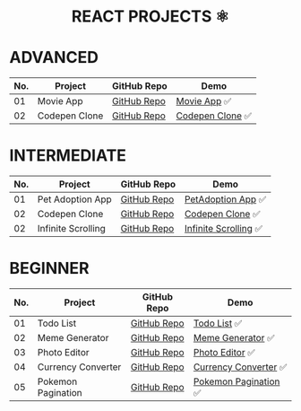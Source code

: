 
<h1 align=center> REACT PROJECTS ⚛ </h1>

# ADVANCED

No. | Project        | GitHub Repo            | Demo
--|-----------|------------------------|---
01| Movie App | [GitHub Repo](https://github.com/rash-123/react-movie-app) | [Movie App](https://rash-123-react-movie-app.netlify.app) ✅
02| Codepen Clone | [GitHub Repo](https://github.com/rash-123/codepen-clone) | [Codepen Clone](https://rash-123.github.io/codepen-clone/) ✅
# INTERMEDIATE

No. | Project        | GitHub Repo            | Demo
--|-----------|------------------------|---
01| Pet Adoption App | [GitHub Repo](https://github.com/rash-123/pet-project) | [PetAdoption App](https://rash-123.github.io/pet-project/) ✅
02| Codepen Clone | [GitHub Repo](https://github.com/rash-123/codepen-clone) | [Codepen Clone](https://rash-123.github.io/codepen-clone/) ✅
02| Infinite Scrolling | [GitHub Repo](https://github.com/rash-123/infinite-scrolling) | [Infinite Scrolling](https://rash-123.github.io/infinite-scrolling/) ✅

# BEGINNER

No. | Project        | GitHub Repo            | Demo
--|-----------|------------------------|---
01| Todo List | [GitHub Repo](https://github.com/rash-123/todo-app) | [Todo List](https://rash-123.github.io/todo-app/) ✅
02| Meme Generator | [GitHub Repo](https://github.com/rash-123/meme-generator) | [Meme Generator](https://rash-123.github.io/meme-generator/) ✅
03| Photo Editor | [GitHub Repo](https://github.com/rash-123/photoshop-clone) | [Photo Editor](https://rash-123.github.io/photoshop-clone/) ✅
04| Currency Converter | [GitHub Repo](https://github.com/rash-123/currency-convertor) | [Currency Converter](https://rash-123.github.io/currency-convertor/) ✅
05| Pokemon Pagination | [GitHub Repo](https://github.com/rash-123/pokemon-app) | [Pokemon Pagination](https://rash-123.github.io/pokemon-app/) ✅

